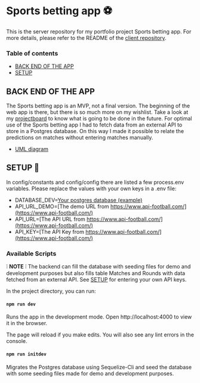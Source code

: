 # Sports betting app :soccer:

This is the server repository for my portfolio project Sports betting app. For more details, please refer to the README of the [client repository](https://github.com/mipes4/sportsbetting_fe).

### Table of contents

- [BACK END OF THE APP](#back-end-of-the-app)
- [SETUP](#setup)

## BACK END OF THE APP

The Sports betting app is an MVP, not a final version. The beginning of the web app is there, but there is so much more on my wishlist. Take a look at my [projectboard](https://github.com/users/mipes4/projects/1) to know what is going to be done in the future. For optimal use of the Sports betting app I had to fetch data from an external API to store in a Postgres database. On this way I made it possible to relate the predictions on matches without entering matches manually.

- [UML diagram](https://app.lucidchart.com/documents/view/c81baaf7-43c2-4036-9dfa-24f6784c027a)

## SETUP :electric_plug:

In config/constants and config/config there are listed a few process.env variables. Please replace the values with your own keys in a .env file:

- DATABASE_DEV=[Your postgres database (example)](https://www.elephantsql.com/)
- API_URL_DEMO=[The demo URL from https://www.api-football.com/](https://www.api-football.com/)
- API_URL=[The API URL from https://www.api-football.com/](https://www.api-football.com/)
- API_KEY=[The API Key from https://www.api-football.com/](https://www.api-football.com/)

### Available Scripts

:grey_exclamation: **NOTE** :grey_exclamation:
The backend can fill the database with seeding files for demo and development purposes but also fills table Matches and Rounds with data fetched from an external API. See [SETUP](#setup) for entering your own API keys.

In the project directory, you can run:

#### `npm run dev`

Runs the app in the development mode.
Open http://localhost:4000 to view it in the browser.

The page will reload if you make edits.
You will also see any lint errors in the console.

#### `npm run initdev`

Migrates the Postgres database using Sequelize-Cli and seed the database with some seeding files made for demo and development purposes.
